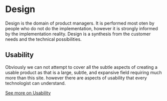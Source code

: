 # Design

Design is the domain of product managers.  It is performed most oten by people who do not do the implementation, however it is strongly informed by the implementation reality.  Design is a synthesis from the customer needs and the technical possibilities.

## Usability

Obviously we can not attempt to cover all the subtle aspects of creating a usable product as that is a large, subtle, and expansive field requiring much more than this site.  however there are aspects of usability that every technologist can understand.  

[See more on Usability](Usability)

